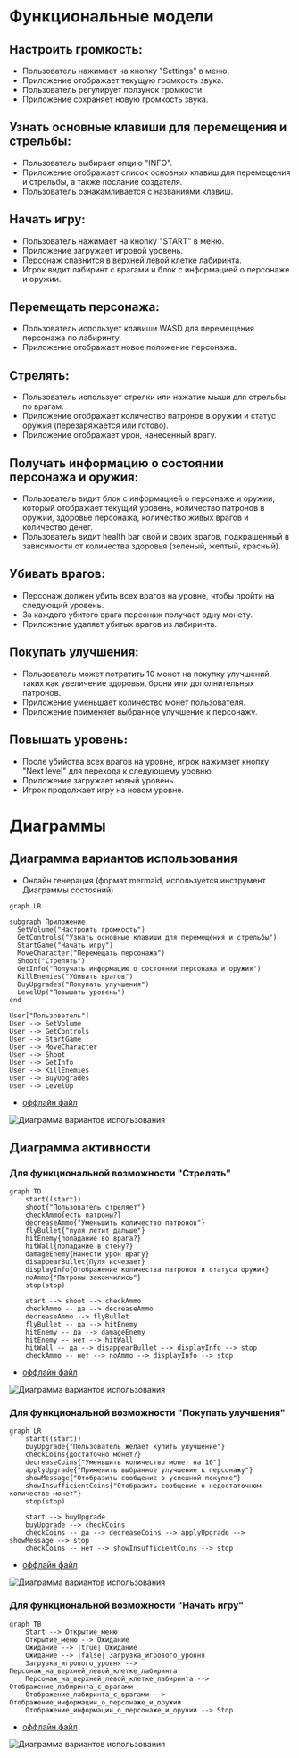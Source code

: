 # Функциональные модели

## Настроить громкость:
- Пользователь нажимает на кнопку "Settings" в меню.
- Приложение отображает текущую громкость звука.
- Пользователь регулирует ползунок громкости.
- Приложение сохраняет новую громкость звука.

## Узнать основные клавиши для перемещения и стрельбы:
- Пользователь выбирает опцию "INFO".
- Приложение отображает список основных клавиш для перемещения и стрельбы, а также послание создателя.
- Пользователь ознакамливается с названиями клавиш.

## Начать игру:
- Пользователь нажимает на кнопку "START" в меню.
- Приложение загружает игровой уровень.
- Персонаж спавнится в верхней левой клетке лабиринта.
- Игрок видит лабиринт с врагами и блок с информацией о персонаже и оружии.

## Перемещать персонажа:
- Пользователь использует клавиши WASD для перемещения персонажа по лабиринту.
- Приложение отображает новое положение персонажа.

## Стрелять:
- Пользователь использует стрелки или нажатие мыши для стрельбы по врагам.
- Приложение отображает количество патронов в оружии и статус оружия (перезаряжается или готово).
- Приложение отображает урон, нанесенный врагу.

## Получать информацию о состоянии персонажа и оружия:
- Пользователь видит блок с информацией о персонаже и оружии, который отображает текущий уровень, количество патронов в оружии, здоровье персонажа, количество живых врагов и количество денег.
- Пользователь видит health bar свой и своих врагов, подкрашенный в зависимости от количества здоровья (зеленый, желтый, красный).

## Убивать врагов:
- Персонаж должен убить всех врагов на уровне, чтобы пройти на следующий уровень.
- За каждого убитого врага персонаж получает одну монету.
- Приложение удаляет убитых врагов из лабиринта.

## Покупать улучшения:
- Пользователь может потратить 10 монет на покупку улучшений, таких как увеличение здоровья, брони или дополнительных патронов.
- Приложение уменьшает количество монет пользователя.
- Приложение применяет выбранное улучшение к персонажу.

## Повышать уровень:
- После убийства всех врагов на уровне, игрок нажимает кнопку "Next level" для перехода к следующему уровню.
- Приложение загружает новый уровень.
- Игрок продолжает игру на новом уровне.

# Диаграммы
## Диаграмма вариантов использования
* Онлайн генерация (формат mermaid, используется инструмент Диаграммы состояний)
```mermaid
graph LR

subgraph Приложение
  SetVolume("Настроить громкость")
  GetControls("Узнать основные клавиши для перемещения и стрельбы")
  StartGame("Начать игру")
  MoveCharacter("Перемещать персонажа")
  Shoot("Стрелять")
  GetInfo("Получать информацию о состоянии персонажа и оружия")
  KillEnemies("Убивать врагов")
  BuyUpgrades("Покупать улучшения")
  LevelUp("Повышать уровень")
end

User["Пользователь"]
User --> SetVolume
User --> GetControls
User --> StartGame
User --> MoveCharacter
User --> Shoot
User --> GetInfo
User --> KillEnemies
User --> BuyUpgrades
User --> LevelUp

```
* [оффлайн файл](vars_of_use.puml)

![Диаграмма вариантов использования](vars_of_use.png)


## Диаграмма активности
### Для функциональной возможности "Стрелять"
```mermaid
graph TD
    start((start))
    shoot{"Пользователь стреляет"}
    checkAmmo{есть патроны?}
    decreaseAmmo{"Уменьшить количество патронов"}
    flyBullet{"пуля летит дальше"}
    hitEnemy{попадание во врага?}
    hitWall{попадание в стену?}
    damageEnemy{Нанести урон врагу}
    disappearBullet{Пуля исчезает}
    displayInfo{Отображение количества патронов и статуса оружия}
    noAmmo{"Патроны закончились"}
    stop(stop)
    
    start --> shoot --> checkAmmo
    checkAmmo -- да --> decreaseAmmo
    decreaseAmmo --> flyBullet
    flyBullet -- да --> hitEnemy
    hitEnemy -- да --> damageEnemy
    hitEnemy -- нет --> hitWall
    hitWall -- да --> disappearBullet --> displayInfo --> stop
    checkAmmo -- нет --> noAmmo --> displayInfo --> stop
```
* [оффлайн файл](fire.puml)

![Диаграмма вариантов использования](fire.png)

### Для функциональной возможности "Покупать улучшения"
```mermaid
graph LR
    start((start))
    buyUpgrade{"Пользователь желает купить улучшение"}
    checkCoins{достаточно монет?}
    decreaseCoins{"Уменьшить количество монет на 10"}
    applyUpgrade{"Применить выбранное улучшение к персонажу"}
    showMessage{"Отобразить сообщение о успешной покупке"}
    showInsufficientCoins{"Отобразить сообщение о недостаточном количестве монет"}
    stop(stop)

    start --> buyUpgrade
    buyUpgrade --> checkCoins
    checkCoins -- да --> decreaseCoins --> applyUpgrade --> showMessage --> stop
    checkCoins -- нет --> showInsufficientCoins --> stop
```
* [оффлайн файл](buy.puml)

![Диаграмма вариантов использования](buy.png)

### Для функциональной возможности "Начать игру"
```mermaid
graph TB
	Start --> Открытие_меню
	Открытие_меню --> Ожидание
	Ожидание --> |true| Ожидание
	Ожидание --> |false| Загрузка_игрового_уровня
	Загрузка_игрового_уровня --> Персонаж_на_верхней_левой_клетке_лабиринта
	Персонаж_на_верхней_левой_клетке_лабиринта --> Отображение_лабиринта_с_врагами
	Отображение_лабиринта_с_врагами --> Отображение_информации_о_персонаже_и_оружии
	Отображение_информации_о_персонаже_и_оружии --> Stop
```
* [оффлайн файл](start.puml)

![Диаграмма вариантов использования](start.png)